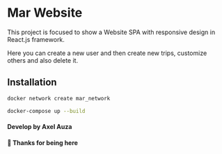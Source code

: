 # Mar Website

This project is focused to show a Website SPA with responsive design in React.js framework.

Here you can create a new user and then create new trips, customize others and also delete it.

## Installation

```bash
docker network create mar_network
```

```bash
docker-compose up --build
```

#### Develop by Axel Auza

#### 🚀 Thanks for being here
